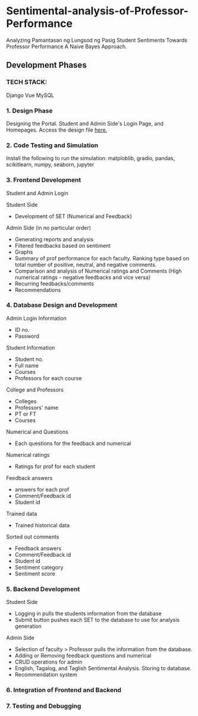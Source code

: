 # Sentimental-analysis-of-Professor-Performance
Analyzing Pamantasan ng Lungsod ng Pasig Student Sentiments Towards Professor Performance A Naive Bayes Approach.

## Development Phases
### TECH STACK:
 Django 
 Vue
 MySQL

### 1. Design Phase

Designing the Portal. Student and Admin Side's Login Page, and Homepages.
Access the design file [here.](https://www.figma.com/design/PlZzJbSWQX5gVi2vTSaCHK/AAAaa-thesis?node-id=0-1&t=BN8PqhEH9J4X3dU8-1)

### 2. Code Testing and Simulation

Install the following to run the simulation: matploblib, gradio, pandas, scikitlearn, numpy, seaborn, jupyter 

### 3. Frontend Development

Student and Admin Login

Student Side
- Development of SET (Numerical and Feedback)

Admin Side (in no particular order)
- Generating reports and analysis
- Filtered feedbacks based on sentiment
- Graphs
- Summary of prof performance for each faculty. Ranking type based on total number of positive, neutral, and negative comments.
- Comparison and analysis of Numerical ratings and Comments (High numerical ratings -  negative feedbacks and vice versa)
- Recurring feedbacks/comments
- Recommendations 

### 4. Database Design and Development

Admin Login Information
- ID no.
- Password

Student Information
- Student no.
- Full name
- Courses
- Professors for each course

College and Professors
- Colleges
- Professors' name
- PT or FT
- Courses 

Numerical and Questions
- Each questions for the feedback and numerical

Numerical ratings
- Ratings for prof for each student

Feedback answers 
- answers for each prof
- Comment/Feedback id
- Student id

Trained data
- Trained historical data

Sorted out comments
- Feedback answers
- Comment/Feedback id
- Student id
- Sentiment category
- Sentiment score

### 5. Backend Development

Student Side
- Logging in pulls the students information from the database
- Submit button pushes each SET to the database to use for analysis generation

Admin Side
- Selection of faculty > Professor pulls the information from the database. 
- Adding or Removing feedback questions and numerical
- CRUD operations for admin
- English, Tagalog, and Taglish Sentimental Analysis. Storing to database.
- Recommendation system


### 6. Integration of Frontend and Backend
### 7. Testing and Debugging 

